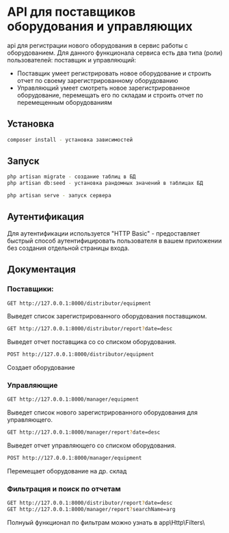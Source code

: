 # API для поставщиков оборудования и управляющих 

api для регистрации нового оборудования в сервис работы с оборудованием.
Для данного функционала сервиса есть два типа (роли) пользователей: поставщик и управляющий:

- Поставщик умеет регистрировать новое оборудование и строить отчет по своему зарегистрированному оборудованию
- Управляющий умеет смотреть новое зарегистрированное оборудование, перемещать его по складам и строить отчет по
перемещенным оборудованиям

## Установка

```sh
composer install - установка зависимостей
```

## Запуск

```sh
php artisan migrate - создание таблиц в БД
php artisan db:seed - установка рандомных значений в таблицах БД
```

```sh
php artisan serve - запуск сервера
```

## Аутентификация 

Для аутентификации используется "HTTP Basic" - предоставляет быстрый способ аутентифицировать пользователя в вашем приложении без создания отдельной страницы входа.

## Документация

### Поставщики:
```sh
GET http://127.0.0.1:8000/distributor/equipment
```
Выведет список зарегистрированного оборудования поставщиком.

```sh
GET http://127.0.0.1:8000/distributor/report?date=desc
```
Выведет отчет поставщика со со списком оборудования.

```sh
POST http://127.0.0.1:8000/distributor/equipment
```
Создает оборудование

### Управляющие

```sh
GET http://127.0.0.1:8000/manager/equipment
```
Выведет список нового зарегистрированного оборудования для управляющего.

```sh
GET http://127.0.0.1:8000/manager/report?date=desc
```
Выведет отчет управляющего со списком оборудования.


```sh
POST http://127.0.0.1:8000/manager/equipment
```
Перемещает оборудование на др. склад


### Фильтрация и поиск по отчетам

```sh
GET http://127.0.0.1:8000/distributor/report?date=desc
GET http://127.0.0.1:8000/manager/report?searchName=arg
```

Полнуый функционал по фильтрам можно узнать в app\Http\Filters\
